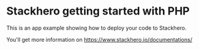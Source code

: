 # Stackhero getting started with PHP

This is an app example showing how to deploy your code to Stackhero.

You'll get more information on https://www.stackhero.io/documentations/